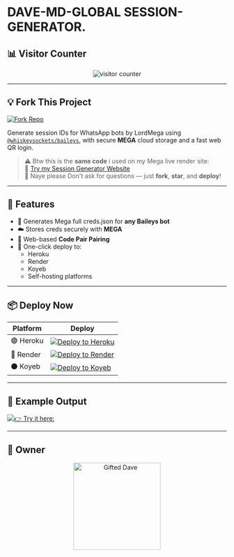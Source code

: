 # DAVE-MD-GLOBAL SESSION-GENERATOR.

## 📊 Visitor Counter

<p align="center">
  <img src="https://files.catbox.moe/30nl6i.jpg" alt="visitor counter"/>
</p>

---

## 💡 Fork This Project

[![Fork Repo](https://img.shields.io/badge/FORK-REPO-black?style=for-the-badge&logo=github)](https://github.com/giftedddevsmd/davepairing/fork)

Generate session IDs for WhatsApp bots by LordMega  using [`@whiskeysockets/baileys`](https://github.com/whiskeysockets/baileys), with secure **MEGA** cloud storage and a fast web QR login.

> ⚠️ Btw this is the **same code** i used on my Mega live render site:  
> 🔗 [Try my Session Generator Website](https://mega-md2.onrender.com/)  
> 💬 Naye please Don't ask for questions — just **fork**, **star**, and **deploy**!

---

## 🧩 Features

- 🔐 Generates Mega full creds.json for **any Baileys bot**
- ☁️ Stores creds securely with **MEGA**
- 📱 Web-based **Code Pair Pairing**
- 🚀 One-click deploy to:
  - Heroku
  - Render
  - Koyeb
  - Self-hosting platforms

---

## 📦 Deploy Now

| Platform | Deploy |
|---------|--------|
| 🟣 Heroku | [![Deploy to Heroku](https://img.shields.io/badge/DEPLOY-HEROKU-purple?style=for-the-badge&logo=heroku)](https://dashboard.heroku.com/new?template=https://github.com/giftedddevsmd/davepairing) |
| 🔵 Render | [![Deploy to Render](https://img.shields.io/badge/DEPLOY-RENDER-blue?style=for-the-badge&logo=render)](https://dashboard.render.com/) |
| ⚫ Koyeb | [![Deploy to Koyeb](https://img.shields.io/badge/DEPLOY-KOYEB-black?style=for-the-badge&logo=koyeb)](https://app.koyeb.com/) |

---

## 🧪 Example Output

[![👉 Try it here:](https://img.shields.io/badge/click-here-black?style=for-the-badge&logo=git)](https://mega-md2.onrender.com/)


---

## 👑 Owner

<p align="center">
  <a href="https://github.com/giftedddevsmd">
    <img src="https://cdn.ironman.my.id/i/ttlm6m.jpg" width="200" height="200" alt="Gifted Dave"/>
  </a>
</p>



